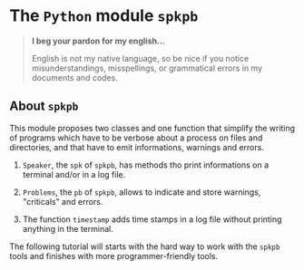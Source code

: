 The `Python` module `spkpb`
===========================


> **I beg your pardon for my english...**
>
> English is not my native language, so be nice if you notice misunderstandings, misspellings, or grammatical errors in my documents and codes.


About `spkpb`
-------------

This module proposes two classes and one function that simplify the writing of programs which have to be verbose about a process on files and directories, and that have to emit informations, warnings and errors.

  1. `Speaker`, the `spk` of `spkpb`, has methods tho print informations on a terminal and/or in a log file.

  1. `Problems`, the `pb` of `spkpb`, allows to indicate and store warnings, "criticals" and errors.

  1. The function `timestamp` adds time stamps in a log file without printing anything in the terminal.


The following tutorial will starts with the hard way to work with the `spkpb` tools and finishes with more programmer-friendly tools.
